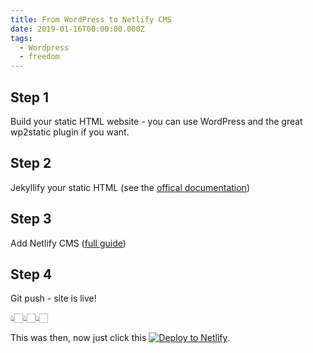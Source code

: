 ```yaml
---
title: From WordPress to Netlify CMS
date: 2019-01-16T00:00:00.000Z
tags:
  - Wordpress
  - freedom
---
```

## Step 1

Build your static HTML website - you can use WordPress and the great wp2static plugin if you want.

## Step 2

Jekyllify your static HTML (see the [offical documentation](https://jekyllrb.com/tutorials/convert-site-to-jekyll))

## Step 3

Add Netlify CMS ([full guide](https://www.netlifycms.org/))

## Step 4

Git push - site is live!

👆🏻👆🏻👆🏻

This was then, now just click this <a class="netlify-button" href="https://app.netlify.com/start/deploy?repository=https://github.com/hankchizljaw/hylia&amp;stack=cms" rel="nofollow"><img src="https://www.netlify.com/img/deploy/button.svg" alt="Deploy to Netlify" data-canonical-src="https://www.netlify.com/img/deploy/button.svg" style="max-width:100%;"></a>.